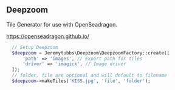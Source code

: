 Deepzoom
--
Tile Generator for use with OpenSeadragon.

https://openseadragon.github.io/

```php
  // Setup Deepzoom
  $deepzoom = Jeremytubbs\Deepzoom\DeepzoomFactory::create([
      'path' => 'images', // Export path for tiles
      'driver' => 'imagick', // Image driver
  ]);
  // folder, file are optional and will default to filename
  $deepzoom->makeTiles('KISS.jpg', 'file', 'folder');
```

